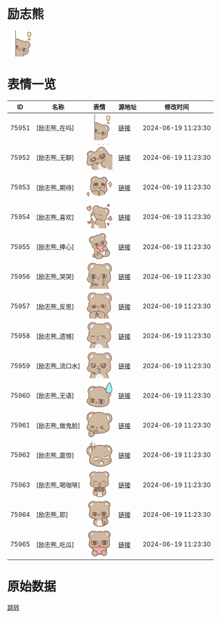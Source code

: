 # 励志熊

<img src="./cover.png" height="60" alt="cover" />

# 表情一览

|ID|名称|表情|源地址|修改时间|
|----|----|----|----|----|
|75951|[励志熊_在吗]|<img src="./pic/075951_%5B励志熊_在吗%5D.png" height="60" alt="在吗"/>|[链接](https://i0.hdslb.com/bfs/garb/067c3a8512b7212abd5213f50edc0bead3e61965.png)|2024-06-19 11:23:30|
|75952|[励志熊_无聊]|<img src="./pic/075952_%5B励志熊_无聊%5D.png" height="60" alt="无聊"/>|[链接](https://i0.hdslb.com/bfs/garb/274da27cc1436cf132318b6b6040278f35ae3918.png)|2024-06-19 11:23:30|
|75953|[励志熊_期待]|<img src="./pic/075953_%5B励志熊_期待%5D.png" height="60" alt="期待"/>|[链接](https://i0.hdslb.com/bfs/garb/60e73bb3e46a52f1c78cde0a90dd521b99efb007.png)|2024-06-19 11:23:30|
|75954|[励志熊_喜欢]|<img src="./pic/075954_%5B励志熊_喜欢%5D.png" height="60" alt="喜欢"/>|[链接](https://i0.hdslb.com/bfs/garb/902953da6c18bf2615ff84eb36c279e03906d32e.png)|2024-06-19 11:23:30|
|75955|[励志熊_捧心]|<img src="./pic/075955_%5B励志熊_捧心%5D.png" height="60" alt="捧心"/>|[链接](https://i0.hdslb.com/bfs/garb/59551ef216354f8d8a9143adc52f55bc65768f4c.png)|2024-06-19 11:23:30|
|75956|[励志熊_哭哭]|<img src="./pic/075956_%5B励志熊_哭哭%5D.png" height="60" alt="哭哭"/>|[链接](https://i0.hdslb.com/bfs/garb/f1649a2bd65814de66c2685281e07baf7ff846ce.png)|2024-06-19 11:23:30|
|75957|[励志熊_反思]|<img src="./pic/075957_%5B励志熊_反思%5D.png" height="60" alt="反思"/>|[链接](https://i0.hdslb.com/bfs/garb/638c47800092a299e29ad5c92d1e412c7878f660.png)|2024-06-19 11:23:30|
|75958|[励志熊_遗憾]|<img src="./pic/075958_%5B励志熊_遗憾%5D.png" height="60" alt="遗憾"/>|[链接](https://i0.hdslb.com/bfs/garb/8d4f7a2f0526828ac87e6deb008b96f358978af9.png)|2024-06-19 11:23:30|
|75959|[励志熊_流口水]|<img src="./pic/075959_%5B励志熊_流口水%5D.png" height="60" alt="流口水"/>|[链接](https://i0.hdslb.com/bfs/garb/30cdaf08a5d825b74b3eda1fe8368684c2b8e87d.png)|2024-06-19 11:23:30|
|75960|[励志熊_无语]|<img src="./pic/075960_%5B励志熊_无语%5D.png" height="60" alt="无语"/>|[链接](https://i0.hdslb.com/bfs/garb/acbf79956d75d416943890a69a214562b9f6f51e.png)|2024-06-19 11:23:30|
|75961|[励志熊_做鬼脸]|<img src="./pic/075961_%5B励志熊_做鬼脸%5D.png" height="60" alt="做鬼脸"/>|[链接](https://i0.hdslb.com/bfs/garb/1fc39f53c1c6fa871c13c7e39ffc731c58e351b4.png)|2024-06-19 11:23:30|
|75962|[励志熊_震惊]|<img src="./pic/075962_%5B励志熊_震惊%5D.png" height="60" alt="震惊"/>|[链接](https://i0.hdslb.com/bfs/garb/6cfb492169b2dd0d26094e61e855cbcd79afbc3a.png)|2024-06-19 11:23:30|
|75963|[励志熊_喝咖啡]|<img src="./pic/075963_%5B励志熊_喝咖啡%5D.png" height="60" alt="喝咖啡"/>|[链接](https://i0.hdslb.com/bfs/garb/40318bdb34b0e6c883547ab34369531317c06b75.png)|2024-06-19 11:23:30|
|75964|[励志熊_耶]|<img src="./pic/075964_%5B励志熊_耶%5D.png" height="60" alt="耶"/>|[链接](https://i0.hdslb.com/bfs/garb/ab117a6160536850ae2b8a0b69e856bd76d58e10.png)|2024-06-19 11:23:30|
|75965|[励志熊_吃瓜]|<img src="./pic/075965_%5B励志熊_吃瓜%5D.png" height="60" alt="吃瓜"/>|[链接](https://i0.hdslb.com/bfs/garb/dd2d2339106ef5fbcc5ed0ad2d9b917f3f60255b.png)|2024-06-19 11:23:30|

# 原始数据

[跳转](./raw.json)

